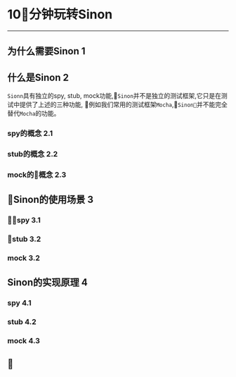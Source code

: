 # 10分钟玩转Sinon
----

## 为什么需要Sinon 1
  
## 什么是Sinon 2
  `Sionn`具有独立的spy, stub, mock功能,`Sinon`并不是独立的测试框架,它只是在测试中提供了上述的三种功能, 例如我们常用的测试框架`Mocha`,`Sinon`并不能完全替代`Mocha`的功能。

### spy的概念 2.1
### stub的概念 2.2
### mock的概念 2.3

## Sinon的使用场景 3
### spy 3.1
### stub 3.2
### mock 3.2

## Sinon的实现原理 4
### spy 4.1
### stub 4.2
### mock 4.3

## 